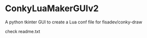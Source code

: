 # ConkyLuaMakerGUIv2


A python tkinter GUI to create a Lua conf file for fisadev/conky-draw 

check readme.txt
